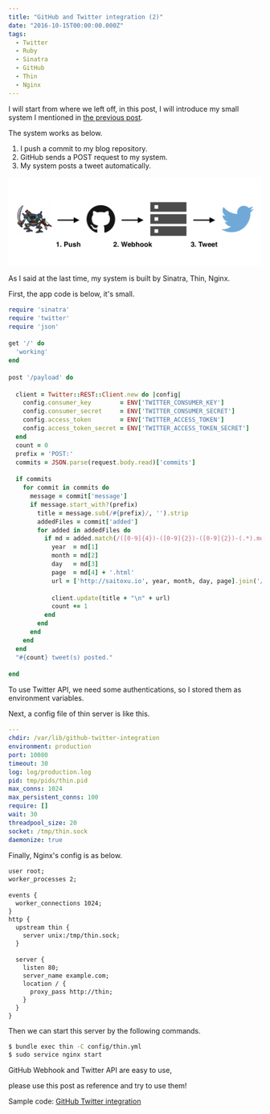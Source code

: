 ```yaml
---
title: "GitHub and Twitter integration (2)"
date: "2016-10-15T00:00:00.000Z"
tags:
  - Twitter
  - Ruby
  - Sinatra
  - GitHub
  - Thin
  - Nginx
---
```


I will start from where we left off, in this post,
I will introduce my small system I mentioned in [the previous post](/2016/10/github-twitter-integration).

The system works as below.

1. I push a commit to my blog repository.
2. GitHub sends a POST request to my system.
3. My system posts a tweet automatically.

![Figure](./2016-10-15-figure.png)

As I said at the last time, my system is built by Sinatra, Thin, Nginx.

First, the app code is below, it's small.

```rb
require 'sinatra'
require 'twitter'
require 'json'

get '/' do
  'working'
end

post '/payload' do

  client = Twitter::REST::Client.new do |config|
    config.consumer_key        = ENV['TWITTER_CONSUMER_KEY']
    config.consumer_secret     = ENV['TWITTER_CONSUMER_SECRET']
    config.access_token        = ENV['TWITTER_ACCESS_TOKEN']
    config.access_token_secret = ENV['TWITTER_ACCESS_TOKEN_SECRET']
  end
  count = 0
  prefix = 'POST:'
  commits = JSON.parse(request.body.read)['commits']

  if commits
    for commit in commits do
      message = commit['message']
      if message.start_with?(prefix)
        title = message.sub(/#{prefix}/, '').strip
        addedFiles = commit['added']
        for added in addedFiles do
          if md = added.match(/([0-9]{4})-([0-9]{2})-([0-9]{2})-(.*).md/)
            year  = md[1]
            month = md[2]
            day   = md[3]
            page  = md[4] + '.html'
            url = ['http://saitoxu.io', year, month, day, page].join('/')

            client.update(title + "\n" + url)
            count += 1
          end
        end
      end
    end
  end
  "#{count} tweet(s) posted."

end
```

To use Twitter API, we need some authentications,
so I stored them as environment variables.

Next, a config file of thin server is like this.

```yml
---
chdir: /var/lib/github-twitter-integration
environment: production
port: 10080
timeout: 30
log: log/production.log
pid: tmp/pids/thin.pid
max_conns: 1024
max_persistent_conns: 100
require: []
wait: 30
threadpool_size: 20
socket: /tmp/thin.sock
daemonize: true
```

Finally, Nginx's config is as below.

```nginx
user root;
worker_processes 2;

events {
  worker_connections 1024;
}
http {
  upstream thin {
    server unix:/tmp/thin.sock;
  }

  server {
    listen 80;
    server_name example.com;
    location / {
      proxy_pass http://thin;
    }
  }
}
```

Then we can start this server by the following commands.

```sh
$ bundle exec thin -C config/thin.yml
$ sudo service nginx start
```

GitHub Webhook and Twitter API are easy to use,

please use this post as reference and try to use them!

Sample code: [GitHub Twitter integration](https://github.com/saitoxu/github-twitter-integration)
